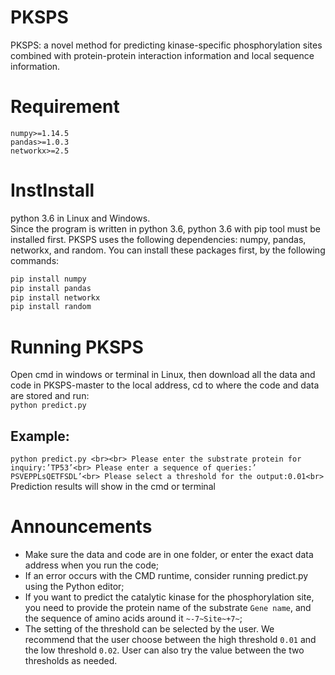 # PKSPS
PKSPS: a novel method for predicting kinase-specific phosphorylation sites combined with protein-protein interaction information and local sequence information.
# Requirement
```
numpy>=1.14.5
pandas>=1.0.3
networkx>=2.5
```
# InstInstall 
python 3.6 in Linux and Windows.<br>
Since the program is written in python 3.6, python 3.6 with pip tool must be installed first. PKSPS uses the following dependencies: numpy, pandas, networkx, and random. You can install these packages first, by the following commands:<br>
```python
pip install numpy
pip install pandas
pip install networkx
pip install random
```
# Running PKSPS
Open cmd in windows or terminal in Linux, then download all the data and code in PKSPS-master to the local address, cd to where the code and data are stored and run:<br>
`
python predict.py
`
## Example:
`
python predict.py <br><br>
Please enter the substrate protein for inquiry:’TP53’<br>
Please enter a sequence of queries:’ PSVEPPLsQETFSDL’<br>
Please select a threshold for the output:0.01<br>
`
Prediction results will show in the cmd or terminal

# Announcements
* Make sure the data and code are in one folder, or enter the exact data address when you run the code;<br>
* If an error occurs with the CMD runtime, consider running predict.py using the Python editor;<br>
* If you want to predict the catalytic kinase for the phosphorylation site, you need to provide the protein name of the substrate `Gene name`, and the sequence of amino acids around it `~-7~Site~+7~`;<br>
* The setting of the threshold can be selected by the user. We recommend that the user choose between the high threshold `0.01` and the low threshold `0.02`. User can also try the value between the two thresholds as needed.
